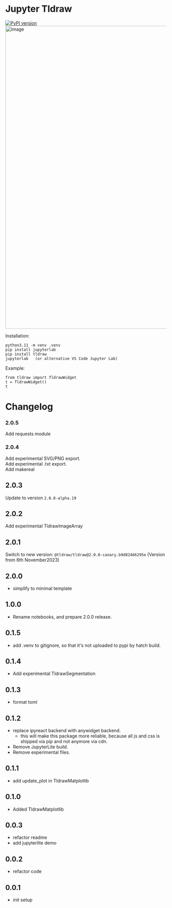 # Jupyter Tldraw
[![PyPI version](https://img.shields.io/pypi/v/tldraw.svg)](https://pypi.org/project/tldraw/)
<img width="946" alt="image" src="https://github.com/kolibril13/jupyter-tldraw/assets/44469195/8ba7e662-1f35-4e3b-b342-6d9fd3079e22">


Installation:
```
python3.11 -m venv .venv
pip install jupyterlab
pip install tldraw
jupyterlab   (or alternative VS Code Jupyter Lab)
```

Example:
```
from tldraw import TldrawWidget
t = TldrawWidget()
t
```

# Changelog


### 2.0.5

Add requests module

### 2.0.4

Add experimental SVG/PNG export.  
Add experimental .txt export.  
Add makereal


## 2.0.3

Update to version `2.0.0-alpha.19`


## 2.0.2

Add experimental TldrawImageArray

## 2.0.1

Switch to new version: `@tldraw/tldraw@2.0.0-canary.b9d82466295e` (Version from 6th November2023)

<!-- npm install @tldraw/tldraw@2.0.0-canary.b9d82466295e -->

## 2.0.0

* simplify to minimal template


## 1.0.0

* Rename notebooks, and prepare 2.0.0 release.

## 0.1.5

* add .venv to gitignore, so that it's not uploaded to pypi by hatch build.

## 0.1.4

* Add experimental TldrawSegmentation


## 0.1.3
* format toml

## 0.1.2

* replace ipyreact backend with anywidget backend.
  * this will make this package more reliable, because all js and css is shipped via pip and not anymore via cdn.
* Remove JupyterLite build.
* Remove experimental files.


## 0.1.1

* add update_plot in TldrawMatplotlib

## 0.1.0

* Added TldrawMatplotlib

## 0.0.3

* refactor readme
* add jupyterlite demo
## 0.0.2

* refactor code

## 0.0.1

* init setup

